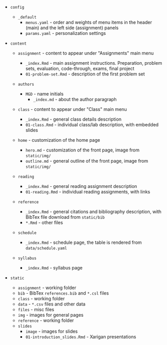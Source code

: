 
- `config`
    - `_default`
        - `menus.yaml` - order and weights of menu items in the header (main) and the left side (assignment) panels
        - `params.yaml` - personalization settings

- `content`
    - `assignment` - content to appear under "Assignments" main menu
        - `_index.Rmd` - main assignment instructions. Preparation, problem sets, evaluation, code-through, exams, final project
        - `01-problem-set.Rmd` - description of the first problem set

    - `authors`
        - `MGD` - name initials
            - `_index.md` - about the author paragraph
    
    - `class` - content to appear under "Class" main menu
        - `_index.Rmd` - general class details description
        - `01-class.Rmd` - individual class/lab description, with embedded slides
    
    - `home` - customization of the home page
        - `hero.md` - customization of the front page, image from `static/img/`
        - `outline.md` - general outline of the front page, image from `static/img/`

    - `reading`
        - `_index.Rmd` - general reading assignment description
        - `01-reading.Rmd` - individual reading assignments, with links

    - `reference`
        - `_index.Rmd` - general citations and bibliography description, with BibTex file download from `static/bib`
        - `*.Rmd` - other files

    - `schedule`
        - `_index.Rmd` - schedule page, the table is rendered from `data/schedule.yaml`

    - `syllabus`
        - `_index.Rmd` - syllabus page

- `static`
    - `assignment` - working folder
    - `bib` - BibTex `references.bib` and `*.csl` files
    - `class` - working folder
    - `data` - `*.csv` files and other data
    - `files` - misc files
    - `img` - images for general pages
    - `reference` - working folder
    - `slides`
        - `image` - images for slides
        - `01-introduction_slides.Rmd` - Xarigan presentations